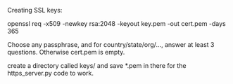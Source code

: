 Creating SSL keys:

openssl req -x509 -newkey rsa:2048 -keyout key.pem -out cert.pem -days 365


Choose any passphrase, and for country/state/org/..., answer at least 3 questions. Otherwise cert.pem is empty.


create a directory called keys/ and save *.pem in there for the https_server.py code to work.
  
